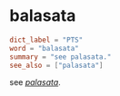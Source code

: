 # balasata

``` toml
dict_label = "PTS"
word = "balasata"
summary = "see palasata."
see_also = ["palasata"]
```

see *[palasata](palasata.md)*.

